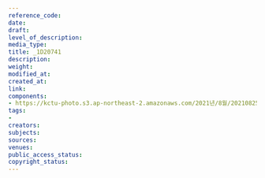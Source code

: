 ```yaml
---
reference_code: 
date: 
draft: 
level_of_description: 
media_type: 
title: _1D20741
description: 
weight: 
modified_at: 
created_at: 
link: 
components:
- https://kctu-photo.s3.ap-northeast-2.amazonaws.com/2021년/8월/20210825_하반기+총파업+대장정_대구/_1D20741.jpg
tags:
- 
creators: 
subjects: 
sources: 
venues: 
public_access_status: 
copyright_status: 
---
```


